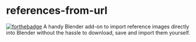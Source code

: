 # references-from-url
[![forthebadge](https://forthebadge.com/images/badges/0-percent-optimized.svg)](https://forthebadge.com)
A handy Blender add-on to import reference images directly into Blender without the hassle to download, save and import them yourself.
